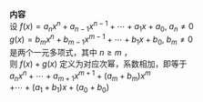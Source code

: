 **内容**    
设 $f(x)=a_nx^n+a_{n-1}x^{n-1}+\cdots+a_1x+a_0,\ a_n\neq0$     
 $g(x)=b_mx^n+b_{m-1}x^{m-1}+\cdots+b_1x+b_0,\ b_m\neq0$     
是两个一元多项式，其中 $n\geq m$ ，    
则 $f(x)+g(x)$ 定义为对应次幂，系数相加，即等于    
 $a_nx^n+\cdots+a_{m+1}x^{m+1}+(a_m+b_m)x^m$     
 $+\cdots+(a_1+b_1)x+(a_0+b_0)$     
